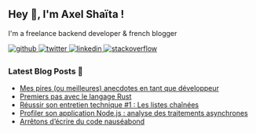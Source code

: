 ## Hey 👋, I'm Axel Shaïta !  

I'm a freelance backend developer & french blogger

<a href="https://github.com/arkerone" target="_blank">
<img src=https://img.shields.io/badge/github-%2324292e.svg?&style=for-the-badge&logo=github&logoColor=white alt=github style="margin-bottom: 5px;" />
</a>
<a href="https://twitter.com/arkerone" target="_blank">
<img src=https://img.shields.io/badge/twitter-%2300acee.svg?&style=for-the-badge&logo=twitter&logoColor=white alt=twitter style="margin-bottom: 5px;" />
</a>
<a href="https://linkedin.com/in/axelshaita" target="_blank">
<img src=https://img.shields.io/badge/linkedin-%231E77B5.svg?&style=for-the-badge&logo=linkedin&logoColor=white alt=linkedin style="margin-bottom: 5px;" />
</a>
<a href="https://stackoverflow.com/users/1292075" target="_blank">
<img src=https://img.shields.io/badge/stackoverflow-%23F28032.svg?&style=for-the-badge&logo=stackoverflow&logoColor=white alt=stackoverflow style="margin-bottom: 5px;" />
</a>  
    

### Latest Blog Posts 📩
<!-- BLOG-POST-LIST:START -->
- [Mes pires (ou meilleures) anecdotes en tant que développeur](https://www.codeheroes.fr/2021/01/26/mes-pires-ou-meilleures-anecdotes-en-tant-que-developpeur/?utm_source=rss&utm_medium=rss&utm_campaign=mes-pires-ou-meilleures-anecdotes-en-tant-que-developpeur)
- [Premiers pas avec le langage Rust](https://www.codeheroes.fr/2021/01/18/premiers-pas-avec-le-langage-rust/?utm_source=rss&utm_medium=rss&utm_campaign=premiers-pas-avec-le-langage-rust)
- [Réussir son entretien technique #1 : Les listes chaînées](https://www.codeheroes.fr/2021/01/04/reussir-son-entretien-technique-les-listes-chainees/?utm_source=rss&utm_medium=rss&utm_campaign=reussir-son-entretien-technique-les-listes-chainees)
- [Profiler son application Node.js : analyse des traitements asynchrones](https://www.codeheroes.fr/2020/12/09/profiler-son-application-node-js-analyse-des-traitements-asynchrones/?utm_source=rss&utm_medium=rss&utm_campaign=profiler-son-application-node-js-analyse-des-traitements-asynchrones)
- [Arrêtons d’écrire du code nauséabond](https://www.codeheroes.fr/2020/11/16/arretons-decrire-du-code-nauseabond/?utm_source=rss&utm_medium=rss&utm_campaign=arretons-decrire-du-code-nauseabond)
<!-- BLOG-POST-LIST:END -->
<br />
